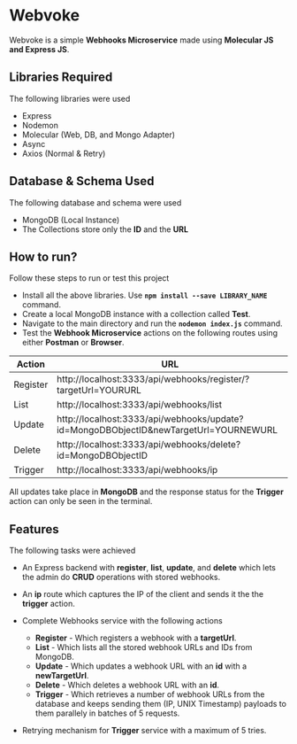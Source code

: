 # Webvoke

Webvoke is a simple **Webhooks Microservice** made using **Molecular JS and Express JS**.

## Libraries Required

The following libraries were used

* Express
* Nodemon
* Molecular (Web, DB, and Mongo Adapter)
* Async
* Axios (Normal & Retry)

## Database & Schema Used

The following database and schema were used

* MongoDB (Local Instance)
* The Collections store only the **ID** and the **URL**

## How to run?

Follow these steps to run or test this project

* Install all the above libraries. Use **``npm install --save LIBRARY_NAME``** command.
* Create a local MongoDB instance with a collection called **Test**.
* Navigate to the main directory and run the **```nodemon index.js```** command.
* Test the **Webhook Microservice** actions on the following routes using either **Postman** or **Browser**.


Action  | URL
------------- | -------------
Register  | http://localhost:3333/api/webhooks/register/?targetUrl=YOURURL
List  | http://localhost:3333/api/webhooks/list
Update | http://localhost:3333/api/webhooks/update?id=MongoDBObjectID&newTargetUrl=YOURNEWURL
Delete | http://localhost:3333/api/webhooks/delete?id=MongoDBObjectID
Trigger | http://localhost:3333/api/webhooks/ip


All updates take place in **MongoDB** and the response status for the **Trigger** action can only be seen in the terminal.

## Features

The following tasks were achieved

* An Express backend with **register**, **list**, **update**, and **delete** which lets the admin do **CRUD** operations with stored webhooks.
* An **ip** route which captures the IP of the client and sends it the the **trigger** action.
* Complete Webhooks service with the following actions

  * **Register** - Which registers a webhook with a **targetUrl**.
  * **List** - Which lists all the stored webhook URLs and IDs from MongoDB.
  * **Update** - Which updates a webhook URL with an **id** with a **newTargetUrl**.
  * **Delete** - Which deletes a webhook URL with an **id**.
  * **Trigger** - Which retrieves a number of webhook URLs from the database and keeps sending them (IP, UNIX Timestamp) payloads to them parallely in batches of 5 requests.

* Retrying mechanism for **Trigger** service with a maximum of 5 tries.
